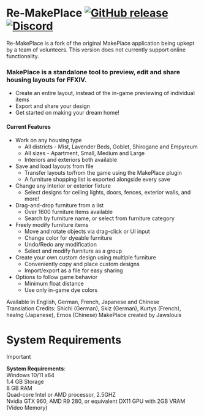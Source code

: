# Re-MakePlace [![GitHub release](https://img.shields.io/github/release/RemakePlace/App.svg)](https://GitHub.com/RemakePlace/App/releases/) [![Discord](https://img.shields.io/badge/Discord-%235865F2.svg?style=for-the-badge&logo=discord&logoColor=white)](https://discord.gg/f2VAqXKWUw)
Re-MakePlace is a fork of the original MakePlace application being upkept by a team of volunteers. This version does not currently support online functionality.

### MakePlace is a standalone tool to preview, edit and share housing layouts for FFXIV.
- Create an entire layout, instead of the in-game previewing of individual items
- Export and share your design
- Get started on making your dream home!

#### Current Features
- Work on any housing type
  - All districts - Mist, Lavender Beds, Goblet, Shirogane and Empyreum
  - All sizes - Apartment, Small, Medium and Large
  - Interiors and exteriors both available
- Save and load layouts from file
  - Transfer layouts to/from the game using the MakePlace plugin
  - A furniture shopping list is exported alongside every save
- Change any interior or exterior fixture
  - Select designs for ceiling lights, doors, fences, exterior walls, and more!
- Drag-and-drop furniture from a list
  - Over 1600 furniture items available
  - Search by furniture name, or select from furniture category
- Freely modify furniture items
  - Move and rotate objects via drag-click or UI input
  - Change color for dyeable furniture
  - Undo/Redo any modification
  - Select and modify furniture as a group
- Create your own custom design using multiple furniture
  - Conveniently copy and place custom designs
  - Import/export as a file for easy sharing
- Options to follow game behavior
  - Minimum float distance
  - Use only in-game dye colors

Available in English, German, French, Japanese and Chinese    
Translation Credits: Shichi (German), Skiz (German), Kurtys (French), healng (Japanese), Ernos (Chinese)
MakePlace created by Jawslouis

# System Requirements
> [!IMPORTANT]  
> **System Requirements**:    
> Windows 10/11 x64    
> 1.4 GB Storage    
> 8 GB RAM    
> Quad-core Intel or AMD processor, 2.5GHZ    
> Nvidia GTX 960, AMD R9 280, or equivalent DX11 GPU with 2GB VRAM (Video Memory)    
